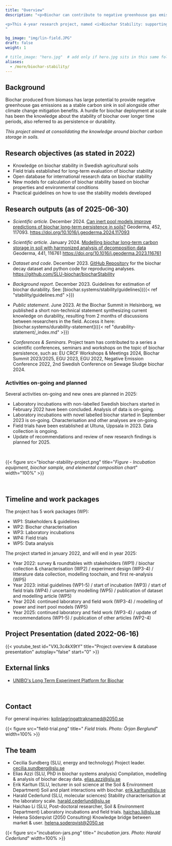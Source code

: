 ```yaml
---
title: "Overview"
description: "<p>Biochar can contribute to negative greenhouse gas emissions in the form of long-term carbon storage. It is important for the development of the biochar market and biochar policy to strengthen the knowledge around biochar stability in soils over long times and to develop ways of accounting for biochar stability. </p>

<p>This 4-year research project, named <i>Biochar Stability: supporting transparent & reliable carbon removal</i>, is funded by the Swedish Energy Agency. It started in March 2022 and is finishing in December 2025.<p>
"

bg_image: "img/lin-field.JPG"
draft: false
weight: 1

# title_image: "hero.jpg"  # add only if hero.jpg sits in this same folder
aliases:
  - /more/biochar-stability/
---
```


<div class="col-md-8 text-left">

## Background
Biochar produced from biomass has large potential to provide negative greenhouse gas emissions as a stable carbon sink in soil alongside other climate change mitigation benefits. A hurdle for biochar deployment at scale has been the knowledge about the stability of biochar over longer time periods, also referred to as persistence or durability.

_This project aimed at consolidating the knowledge around biochar carbon storage in soils._

## Research objectives (as stated in 2022)

* Knowledge on biochar stability in Swedish agricultural soils
* Field trials established for long-term evaluation of biochar stability
* Open database for international research data on biochar stability
* New models for calculation of biochar stability based on biochar properties and environmental conditions
* Practical guidelines on how to use the stability models developed

## Research outputs (as of 2025-06-30)

* _Scientific article_. December 2024. [Can inert pool models improve predictions of biochar long-term persistence in soils?](https://doi.org/10.1016/j.geoderma.2024.117093) Geoderma, 452, 117093. https://doi.org/10.1016/j.geoderma.2024.117093

* _Scientific article_. January 2024. [Modelling biochar long-term carbon storage in soil with harmonized analysis of decomposition data](https://doi.org/10.1016/j.geoderma.2023.116761) Geoderma, 441, 116761 https://doi.org/10.1016/j.geoderma.2023.116761

* _Dataset and code_. December 2023. [GitHub Repository](https://github.com/SLU-biochar/biocharStability) for the biochar decay dataset and python code for reproducing analyses. https://github.com/SLU-biochar/biocharStability

* _Background report_. December 2023. Guidelines for estimation of biochar durability. See: [biochar.systems/stability/guidelines]({{< ref "stability/guidelines.md" >}})

* _Public statement_. June 2023. At the Biochar Summit in Helsinborg, we published a short non-technical statement synthesizing current knowledge on durability, resulting from 2 months of discussions between researchers in the field. Access it here: [biochar.systems/durability-statement]({{< ref "durability-statement/_index.md" >}})

* _Conferences & Seminars_. Project team has contributed to a series a scientific conferences, seminars and workshops on the topic of biochar persistence, such as: EU CRCF Workshops & Meetings 2024, Biochar Summit 2023/2025, EGU 2023, EGU 2022, Negative Emission Conference 2022, 2nd Swedish Conference on Sewage Sludge biochar 2024.


### Activities on-going and planned
Several activities on-going and new ones are planned in 2025:
* Laboratory incubations with non-labelled Swedish biochars started in February 2022 have been concluded. Analysis of data is on-going.
* Laboratory incubations with novel labelled biochar started in September 2023 is on-going. Characterisation and other analyses are on-going.
* Field trials have been established at Ultuna, Uppsala in 2023. Data collection is ongoing.
* Update of recommendations and review of new research findings is planned for 2025.

<br />

{{< figure src="biochar-stability-project.png" title="*Figure - Incubation equipment, biochar sample, and elemental composition chart*" width="100%" >}}

<br />

## Timeline and work packages

The project has 5 work packages (WP):
* WP1: Stakeholders & guidelines
* WP2: Biochar characterisation
* WP3: Laboratory incubations
* WP4: Field trials
* WP5: Data analysis

The project started in january 2022, and will end in year 2025:
* Year 2022: survey & roundtables with stakeholders (WP1) / biochar collection & characterisation (WP2) / experiment design (WP3-4) / litterature data collection, modelling toochain, and first re-analysis (WP5)
* Year 2023: initial guidelines (WP1-5) / start of incubation (WP3) / start of field trials (WP4) / uncertainty modelling (WP5) / publication of dataset and modelling article (WP5)
* Year 2024: continued laboratory and field work (WP3-4) / modelling of power and inert pool models (WP5)
* Year 2025: continued laboratory and field work (WP3-4) / update of recommendations (WP1-5) / publication of other articles (WP2-4)

## Project Presentation (dated 2022-06-16)

{{< youtube_test id="VXL3c4kX9tY" title="Project overview & database presentation" autoplay="false" start="0" >}} 


## External links

- [UNIBO's Long Term Experiment Platform for Biochar](https://site.unibo.it/environmental-management-research-group/en/activities/long-term-platform)


<br />
</div>

<div class="col-md-4 text-left">

## Contact
For general inquiries: kolinlagringattraknamed@2050.se

{{< figure src="field-trial.png" title=" *Field trials. Photo: Örjan Berglund*" width=100% >}}


## The team 

* Cecilia Sundberg (SLU, energy and technology) Project leader. cecilia.sundberg@slu.se 
* Elias Azzi (SLU, PhD in biochar systems analysis) Compilation, modelling & analysis of biochar decay data. elias.azzi@slu.se
* Erik Karltun (SLU, lecturer in soil science at the Soil & Environment Department) Soil and plant interactions with biochar. erik.karltun@slu.se
* Harald Cederlund (SLU, molecular sciences) Stability characterisation at the laboratory scale. harald.cederlund@slu.se
* Haichao Li (SLU, Post-doctoral researcher, Soil & Environment Department) Laboratory incubations and field trials. haichao.li@slu.se
* Helena Söderqvist (2050 Consulting) Knowledge bridge between market & user. helena.soderqvist@2050.se

{{< figure src="incubation-jars.png" title=" *Incubation jars. Photo: Harald Cederlund*" width=100% >}}



</div>